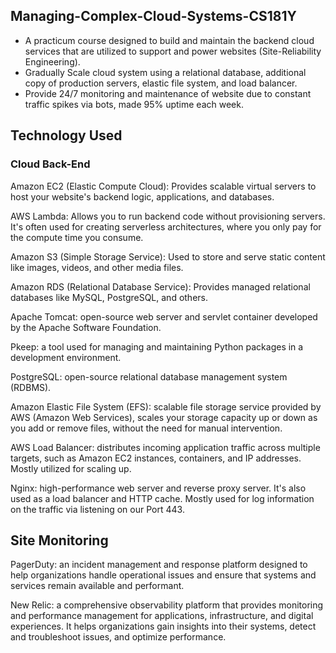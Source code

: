 ## Managing-Complex-Cloud-Systems-CS181Y
+ A practicum course designed to build and maintain the backend cloud services that are utilized to support and power websites (Site-Reliability Engineering).
+ Gradually Scale cloud system using a relational database, additional copy of production servers, elastic file system, and load balancer.
+ Provide 24/7 monitoring and maintenance of website due to constant traffic spikes via bots, made 95% uptime each week.

## Technology Used

### Cloud Back-End

Amazon EC2 (Elastic Compute Cloud): Provides scalable virtual servers to host your website's backend logic, applications, and databases.

AWS Lambda: Allows you to run backend code without provisioning servers. It's often used for creating serverless architectures, where you only pay for the compute time you consume.

Amazon S3 (Simple Storage Service): Used to store and serve static content like images, videos, and other media files.

Amazon RDS (Relational Database Service): Provides managed relational databases like MySQL, PostgreSQL, and others.

Apache Tomcat: open-source web server and servlet container developed by the Apache Software Foundation.

Pkeep: a tool used for managing and maintaining Python packages in a development environment.

PostgreSQL: open-source relational database management system (RDBMS).

Amazon Elastic File System (EFS): scalable file storage service provided by AWS (Amazon Web Services),  scales your storage capacity up or down as you add or remove files, without the need for manual intervention.

AWS Load Balancer: distributes incoming application traffic across multiple targets, such as Amazon EC2 instances, containers, and IP addresses. Mostly utilized for scaling up.

Nginx: high-performance web server and reverse proxy server. It's also used as a load balancer and HTTP cache. Mostly used for log information on the traffic via listening on our Port 443.

## Site Monitoring

PagerDuty: an incident management and response platform designed to help organizations handle operational issues and ensure that systems and services remain available and performant. 

New Relic: a comprehensive observability platform that provides monitoring and performance management for applications, infrastructure, and digital experiences. It helps organizations gain insights into their systems, detect and troubleshoot issues, and optimize performance. 












